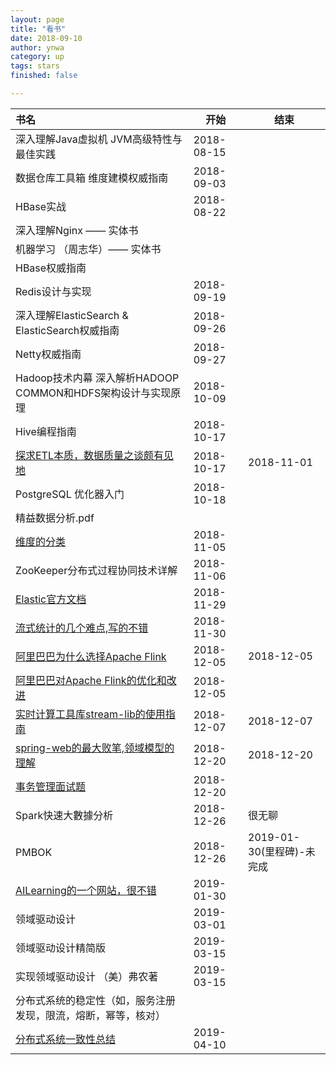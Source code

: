 ```yaml
---
layout: page
title: "看书"
date: 2018-09-10
author: ynwa
category: up
tags: stars
finished: false

---
```




书名 | 开始 | 结束 
:------------ | ------------ | -------------
深入理解Java虚拟机 JVM高级特性与最佳实践 | 2018-08-15 | 
数据仓库工具箱  维度建模权威指南 | 2018-09-03  | 
HBase实战 | 2018-08-22 | 
深入理解Nginx —— 实体书 |  | 
机器学习 （周志华）—— 实体书 |  | 
HBase权威指南 |  | 
Redis设计与实现 | 2018-09-19 | 
深入理解ElasticSearch & ElasticSearch权威指南 | 2018-09-26 | 
Netty权威指南 | 2018-09-27 | 
Hadoop技术内幕 深入解析HADOOP COMMON和HDFS架构设计与实现原理 | 2018-10-09 | 
Hive编程指南 | 2018-10-17 | 
[探求ETL本质，数据质量之谈颇有见地](https://blog.csdn.net/qq_26562641/article/details/54943386) | 2018-10-17 | 2018-11-01 
PostgreSQL 优化器入门 | 2018-10-18 | 
精益数据分析.pdf |  | 
 [维度的分类](https://blog.csdn.net/u013412535/article/details/45293181)| 2018-11-05 | 
 ZooKeeper分布式过程协同技术详解 | 2018-11-06 | 
 [Elastic官方文档](https://www.elastic.co/guide/cn/elasticsearch/guide/cn/foreword_id.html)|2018-11-29  | 
 [流式统计的几个难点,写的不错](https://segmentfault.com/a/1190000003048757)| 2018-11-30 | 
 [阿里巴巴为什么选择Apache Flink](https://segmentfault.com/a/1190000016712706)|2018-12-05 |2018-12-05 
 [阿里巴巴对Apache Flink的优化和改进](https://linux.cn/article-10207-1.html)|2018-12-05| 
 [实时计算工具库stream-lib的使用指南](http://shzhangji.com/cnblogs/2017/08/27/an-introduction-to-stream-lib-the-stream-processing-utilities/)|2018-12-07|2018-12-07
 [spring-web的最大败笔,领域模型的理解](https://www.jdon.com/45857)|2018-12-20|2018-12-20
[事务管理面试题](https://yq.aliyun.com/php/16097)|2018-12-20|
Spark快速大數據分析|2018-12-26|很无聊
PMBOK|2018-12-26|2019-01-30(里程碑)-未完成
[AILearning的一个网站，很不错](https://github.com/apachecn/AiLearning)|2019-01-30|
领域驱动设计|2019-03-01|
领域驱动设计精简版|2019-03-15|
实现领域驱动设计 （美）弗农著|2019-03-15|
分布式系统的稳定性（如，服务注册发现，限流，熔断，幂等，核对）||
[分布式系统一致性总结](https://mp.weixin.qq.com/s/khAwfJvWcwgbAYbBHbU8aQ)|2019-04-10|

